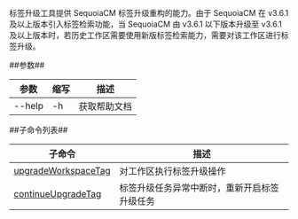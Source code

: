 
标签升级工具提供 SequoiaCM 标签升级重构的能力。由于 SequoiaCM 在 v3.6.1 及以上版本引入标签检索功能，当 SequoiaCM 由 v3.6.1 以下版本升级至 v3.6.1 及以上版本时，若历史工作区需要使用新版标签检索能力，需要对该工作区进行标签升级。

##参数##

|参数      |缩写  |描述          |
|----------|------|--------------|
|--help    |-h    |获取帮助文档  |


##子命令列表##

| 子命令                        |描述            |
|----------------------------|----------------|
| [upgradeWorkspaceTag][upgradeWorkspaceTag] | 对工作区执行标签升级操作 |
| [continueUpgradeTag][continueUpgradeTag]    | 标签升级任务异常中断时，重新开启标签升级任务 |

[upgradeWorkspaceTag]:Maintainance/Tools/TagUpgrade/upgradeWorkspaceTag.md
[continueUpgradeTag]:Maintainance/Tools/TagUpgrade/continueUpgradeTag.md


 
